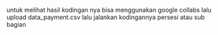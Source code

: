 untuk melihat hasil kodingan nya bisa menggunakan google collabs lalu upload data_payment.csv lalu jalankan kodingannya persesi atau sub bagian

